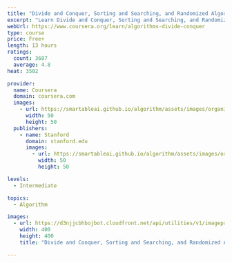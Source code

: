```yaml
---
title: "Divide and Conquer, Sorting and Searching, and Randomized Algorithms"
excerpt: "Learn Divide and Conquer, Sorting and Searching, and Randomized Algorithms from Stanford University. The primary topics in this part of the specialization are: asymptotic (\"Big-oh\") notation, sorting and searching, divide and conquer (master ..."
webUrl: https://www.coursera.org/learn/algorithms-divide-conquer
type: course
price: Free+
length: 13 hours
ratings:
  count: 3687
  average: 4.8
heat: 3502

provider:
  name: Coursera
  domain: coursera.com
  images:
    - url: https://smartableai.github.io/algorithm/assets/images/organizations/coursera.com-50x50.jpg
      width: 50
      height: 50
  publishers:
    - name: Stanford
      domain: stanford.edu
      images:
        - url: https://smartableai.github.io/algorithm/assets/images/organizations/stanford.edu-50x50.jpg
          width: 50
          height: 50

levels:
  - Intermediate

topics:
  - Algorithm

images:
  - url: https://d3njjcbhbojbot.cloudfront.net/api/utilities/v1/imageproxy/https://s3.amazonaws.com/coursera-course-photos/21/54dd30f05e11e59bf9d905b70dcbd9/cs161logo2.png?auto=format%2Ccompress&dpr=1&w=400&h=400&fit=fill&bg=FFF
    width: 400
    height: 400
    title: "Divide and Conquer, Sorting and Searching, and Randomized Algorithms"

---
```


